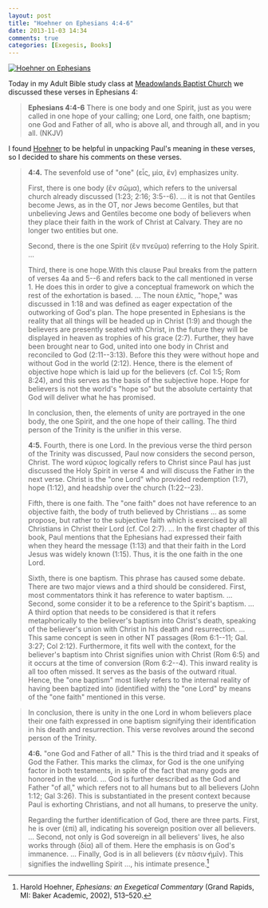 ```yaml
---
layout: post
title: "Hoehner on Ephesians 4:4-6"
date: 2013-11-03 14:34
comments: true
categories: [Exegesis, Books]
---
```


[![Hoehner on Ephesians](http://duncanjohnson.ca/images/2013/11/hoehner.jpg)][hoehner]

Today in my Adult Bible study class at [Meadowlands Baptist Church][] we discussed these verses in Ephesians 4:

> **Ephesians 4:4-6** There is one body and one Spirit, just as you were called in one hope of your calling; one Lord, one faith, one baptism; one God and Father of all, who is above all, and through all, and in you all. (NKJV)

I found [Hoehner][hoehner] to be helpful in unpacking Paul's meaning in these verses, so I decided to share his comments on these verses. 

<!-- more -->

> **4:4.** The sevenfold use of "one" (εἷς, μία, ἕν) emphasizes unity. 
>
> First, there is one body (ἓν σῶμα), which refers to the universal church already discussed (1:23; 2:16; 3:5--6). ... it is not that Gentiles become Jews, as in the OT, nor Jews become Gentiles, but that unbelieving Jews and Gentiles become one body of believers when they place their faith in the work of Christ at Calvary. They are no longer two entities but one. 
>
> Second, there is the one Spirit (ἓν πνεῦμα) referring to the Holy Spirit. ... 
>
> Third, there is one hope.With this clause Paul breaks from the pattern of verses 4a and 5--6 and refers back to the call mentioned in verse 1. He does this in order to give a conceptual framework on which the rest of the exhortation is based. ... The noun ἐλπίς, "hope," was discussed in 1:18 and was defined as eager expectation of the outworking of God's plan. The hope presented in Ephesians is the reality that all things will be headed up in Christ (1:9) and though the believers are presently seated with Christ, in the future they will be displayed in heaven as trophies of his grace (2:7). Further, they have been brought near to God, united into one body in Christ and reconciled to God (2:11--3:13). Before this they were without hope and without God in the world (2:12). Hence, there is the element of objective hope which is laid up for the believers (cf. Col 1:5; Rom 8:24), and this serves as the basis of the subjective hope. Hope for believers is not the world's "hope so" but the absolute certainty that God will deliver what he has promised.
>
> In conclusion, then, the elements of unity are portrayed in the one body, the one Spirit, and the one hope of their calling. The third person of the Trinity is the unifier in this verse.
>
> **4:5.** Fourth, there is one Lord. In the previous verse the third person of the Trinity was discussed, Paul now considers the second person, Christ. The word κύριος logically refers to Christ since Paul has just discussed the Holy Spirit in verse 4 and will discuss the Father in the next verse. Christ is the "one Lord" who provided redemption (1:7), hope (1:12), and headship over the church (1:22--23).
> 
> Fifth, there is one faith. The "one faith" does not have reference to an objective faith, the body of truth believed by Christians ... as some propose, but rather to the subjective faith which is exercised by all Christians in Christ their Lord (cf. Col 2:7). ... In the first chapter of this book, Paul mentions that the Ephesians had expressed their faith when they heard the message (1:13) and that their faith in the Lord Jesus was widely known (1:15). Thus, it is the one faith in the one Lord.
> 
> Sixth, there is one baptism. This phrase has caused some debate. There are two major views and a third should be considered. First, most commentators think it has reference to water baptism. ... Second, some consider it to be a reference to the Spirit's baptism. ... A third option that needs to be considered is that it refers metaphorically to the believer's baptism into Christ's death, speaking of the believer's union with Christ in his death and resurrection. ... This same concept is seen in other NT passages (Rom 6:1--11; Gal. 3:27; Col 2:12). Furthermore, it fits well with the context, for the believer's baptism into Christ signifies union with Christ (Rom 6:5) and it occurs at the time of conversion (Rom 6:2--4). This inward reality is all too often missed. It serves as the basis of the outward ritual. Hence, the "one baptism" most likely refers to the internal reality of having been baptized into (identified with) the "one Lord" by means of the "one faith" mentioned in this verse.

> In conclusion, there is unity in the one Lord in whom believers place their one faith expressed in one baptism signifying their identification in his death and resurrection. This verse revolves around the second person of the Trinity.
>
> **4:6.** "one God and Father of all." This is the third triad and it speaks of God the Father. This marks the climax, for God is the one unifying factor in both testaments, in spite of the fact that many gods are honored in the world. ... God is further described as the God and Father "of all," which refers not to all humans but to all believers (John 1:12; Gal 3:26). This is substantiated in the present context because Paul is exhorting Christians, and not all humans, to preserve the unity.
> 
> Regarding the further identification of God, there are three parts. First, he is over (ἐπί) all, indicating his sovereign position over all believers. ... Second, not only is God sovereign in all believers' lives, he also works through (δία) all of them. Here the emphasis is on God's immanence. ... Finally, God is in all believers (ἐν πᾶσιν̓ ἡμῖν). This signifies the indwelling Spirit ..., his intimate presence.[^1]

[^1]: Harold Hoehner, *Ephesians: an Exegetical Commentary* (Grand Rapids, MI: Baker Academic, 2002), 513–520.

[Meadowlands Baptist Church]: http://www.meadowlandsbaptist.ca/
[hoehner]: http://www.amazon.ca/gp/product/0801026148/ref=as_li_qf_sp_asin_tl?ie=UTF8&camp=15121&creative=330641&creativeASIN=0801026148&linkCode=as2&tag=duncanjohns04-20